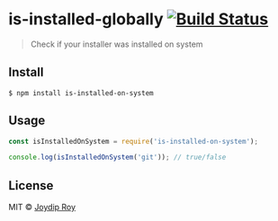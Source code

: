 # is-installed-globally [![Build Status](https://travis-ci.org/rjoydip/is-installed-on-system.svg?branch=master)](https://travis-ci.org/rjoydip/is-installed-on-system)

> Check if your installer was installed on system


## Install

```
$ npm install is-installed-on-system
```


## Usage

```js
const isInstalledOnSystem = require('is-installed-on-system');

console.log(isInstalledOnSystem('git')); // true/false
```

## License

MIT © [Joydip Roy](https://github.com/rjoydip)
